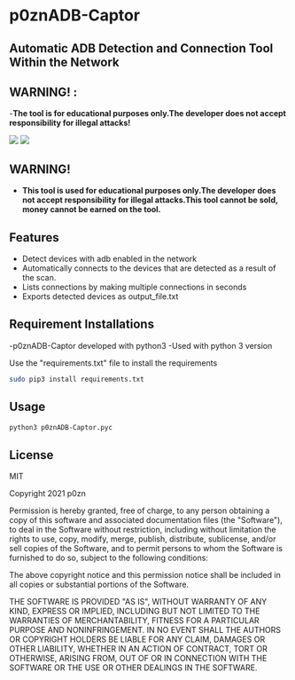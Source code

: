 # p0znADB-Captor
## Automatic ADB Detection and Connection Tool Within the Network
## WARNING! :
-**The tool is for educational purposes only.The developer does not accept responsibility for illegal attacks!**

![](https://www.linkpicture.com/q/pic_20.jpg)
![](https://www.linkpicture.com/q/pic2_8.jpg)

## WARNING!

- **This tool is used for educational purposes only.The developer does not accept responsibility for illegal attacks.This tool cannot be sold, money cannot be earned on the tool.**

## Features

- Detect devices with adb enabled in the network
- Automatically connects to the devices that are detected as a result of the scan.
- Lists connections by making multiple connections in seconds
- Exports detected devices as output_file.txt

## Requirement Installations

-p0znADB-Captor developed with python3 
-Used with python 3 version

Use the "requirements.txt" file to install the requirements

```sh
sudo pip3 install requirements.txt
```

## Usage

```sh
python3 p0znADB-Captor.pyc  
```


## License

MIT

Copyright 2021 p0zn

Permission is hereby granted, free of charge, to any person obtaining a copy of this software and associated documentation files (the "Software"), to deal in the Software without restriction, including without limitation the rights to use, copy, modify, merge, publish, distribute, sublicense, and/or sell copies of the Software, and to permit persons to whom the Software is furnished to do so, subject to the following conditions:

The above copyright notice and this permission notice shall be included in all copies or substantial portions of the Software.

THE SOFTWARE IS PROVIDED "AS IS", WITHOUT WARRANTY OF ANY KIND, EXPRESS OR IMPLIED, INCLUDING BUT NOT LIMITED TO THE WARRANTIES OF MERCHANTABILITY, FITNESS FOR A PARTICULAR PURPOSE AND NONINFRINGEMENT. IN NO EVENT SHALL THE AUTHORS OR COPYRIGHT HOLDERS BE LIABLE FOR ANY CLAIM, DAMAGES OR OTHER LIABILITY, WHETHER IN AN ACTION OF CONTRACT, TORT OR OTHERWISE, ARISING FROM, OUT OF OR IN CONNECTION WITH THE SOFTWARE OR THE USE OR OTHER DEALINGS IN THE SOFTWARE.


